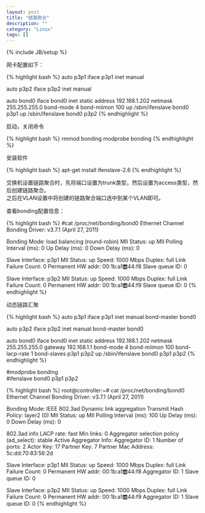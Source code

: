 ```yaml
---
layout: post
title: "链路聚合"
description: ""
category: "Linux" 
tags: []
---
```

{% include JB/setup %}
<p>
网卡配置如下：
</p>
{% highlight bash %}
auto p3p1
iface p3p1 inet manual
  
auto p3p2
iface p3p2 inet manual
  
auto bond0
iface bond0 inet static
address 192.168.1.202
netmask 255.255.255.0
bond-mode 4
bond-miimon 100
up /sbin/ifenslave bond0 p3p1
up /sbin/ifenslave bond0 p3p2
{% endhighlight %}
<p>
启动，关闭命令
</p>
{% highlight bash %}
rmmod bonding
modprobe bonding
{% endhighlight %}
<p>
安装软件
</p>
{% highlight bash %}
apt-get install ifenslave-2.6
{% endhighlight %}
<p>
交换机设置链路聚合时，先将端口设置为trunk类型，然后设置为access类型，然后创建链路聚合。<br/>
之后在VLAN设置中将创建的链路聚合端口选中到某个VLAN即可。
</p>
<p>
 查看bonding配置信息：
</p>
{% highlight bash %}
#cat /proc/net/bonding/bond0
Ethernet Channel Bonding Driver: v3.7.1 (April 27, 2011)
  
Bonding Mode: load balancing (round-robin)
MII Status: up
MII Polling Interval (ms): 0
Up Delay (ms): 0
Down Delay (ms): 0
  
Slave Interface: p3p1
MII Status: up
Speed: 1000 Mbps
Duplex: full
Link Failure Count: 0
Permanent HW addr: 00:1b:a1:ab:44:f8
Slave queue ID: 0
  
Slave Interface: p3p2
MII Status: up
Speed: 1000 Mbps
Duplex: full
Link Failure Count: 0
Permanent HW addr: 00:1b:a1:ab:44:f9
Slave queue ID: 0
{% endhighlight %}
<p>
动态链路汇聚
</p>
{% highlight bash %}
auto p3p1
iface p3p1 inet manual
bond-master bond0
  
auto p3p2
iface p3p2 inet manual
bond-master bond0
  
auto bond0
iface bond0 inet static
address 192.168.1.202
netmask 255.255.255.0
gateway 192.168.1.1
bond-mode 4
bond-miimon 100
bond-lacp-rate 1
bond-slaves p3p1 p3p2
up /sbin/ifenslave bond0 p3p1 p3p2
{% endhighlight %}
<p>
#modprobe bonding<br/>
#ifenslave bond0 p3p1 p3p2
</p>
{% highlight bash %}
root@controller:~# cat /proc/net/bonding/bond0 
Ethernet Channel Bonding Driver: v3.7.1 (April 27, 2011)
  
Bonding Mode: IEEE 802.3ad Dynamic link aggregation
Transmit Hash Policy: layer2 (0)
MII Status: up
MII Polling Interval (ms): 100
Up Delay (ms): 0
Down Delay (ms): 0
  
802.3ad info
LACP rate: fast
Min links: 0
Aggregator selection policy (ad_select): stable
Active Aggregator Info:
        Aggregator ID: 1
        Number of ports: 2
        Actor Key: 17
        Partner Key: 7
        Partner Mac Address: 5c:dd:70:83:56:2d
  
Slave Interface: p3p1
MII Status: up
Speed: 1000 Mbps
Duplex: full
Link Failure Count: 0
Permanent HW addr: 00:1b:a1:ab:44:f8
Aggregator ID: 1
Slave queue ID: 0
  
Slave Interface: p3p2
MII Status: up
Speed: 1000 Mbps
Duplex: full
Link Failure Count: 0
Permanent HW addr: 00:1b:a1:ab:44:f9
Aggregator ID: 1
Slave queue ID: 0
{% endhighlight %}
